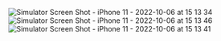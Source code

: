 ![Simulator Screen Shot - iPhone 11 - 2022-10-06 at 15 13 34](https://user-images.githubusercontent.com/33224492/194309741-28c7ead1-9439-4609-952e-7055055bb156.png)
![Simulator Screen Shot - iPhone 11 - 2022-10-06 at 15 13 46](https://user-images.githubusercontent.com/33224492/194309746-0dd95bff-b46a-4451-850a-31df6f64453c.png)
![Simulator Screen Shot - iPhone 11 - 2022-10-06 at 15 13 41](https://user-images.githubusercontent.com/33224492/194309752-29a93ebf-9b82-4670-bf86-def7017cd7b4.png)
